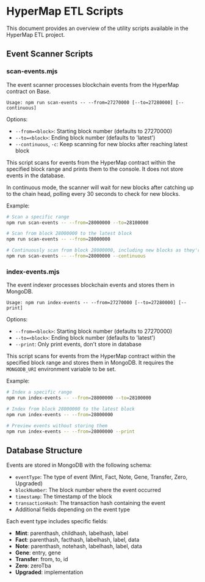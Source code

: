 # HyperMap ETL Scripts

This document provides an overview of the utility scripts available in the HyperMap ETL project.

## Event Scanner Scripts

### scan-events.mjs

The event scanner processes blockchain events from the HyperMap contract on Base.

```
Usage: npm run scan-events -- --from=27270000 [--to=27280000] [--continuous]
```

Options:
- `--from=<block>`: Starting block number (defaults to 27270000)
- `--to=<block>`: Ending block number (defaults to 'latest')
- `--continuous`, `-c`: Keep scanning for new blocks after reaching latest block

This script scans for events from the HyperMap contract within the specified block range
and prints them to the console. It does not store events in the database.

In continuous mode, the scanner will wait for new blocks after catching up to the chain head,
polling every 30 seconds to check for new blocks.

Example:
```bash
# Scan a specific range
npm run scan-events -- --from=28000000 --to=28100000

# Scan from block 28000000 to the latest block
npm run scan-events -- --from=28000000 

# Continuously scan from block 28000000, including new blocks as they're mined
npm run scan-events -- --from=28000000 --continuous
```

### index-events.mjs

The event indexer processes blockchain events and stores them in MongoDB.

```
Usage: npm run index-events -- --from=27270000 [--to=27280000] [--print]
```

Options:
- `--from=<block>`: Starting block number (defaults to 27270000)
- `--to=<block>`: Ending block number (defaults to 'latest')
- `--print`: Only print events, don't store in database

This script scans for events from the HyperMap contract within the specified block range
and stores them in MongoDB. It requires the `MONGODB_URI` environment variable to be set.

Example:
```bash
# Index a specific range
npm run index-events -- --from=28000000 --to=28100000

# Index from block 28000000 to the latest block
npm run index-events -- --from=28000000 

# Preview events without storing them
npm run index-events -- --from=28000000 --print
```

## Database Structure

Events are stored in MongoDB with the following schema:

- `eventType`: The type of event (Mint, Fact, Note, Gene, Transfer, Zero, Upgraded)
- `blockNumber`: The block number where the event occurred
- `timestamp`: The timestamp of the block
- `transactionHash`: The transaction hash containing the event
- Additional fields depending on the event type

Each event type includes specific fields:
- **Mint**: parenthash, childhash, labelhash, label
- **Fact**: parenthash, facthash, labelhash, label, data
- **Note**: parenthash, notehash, labelhash, label, data
- **Gene**: entry, gene
- **Transfer**: from, to, id
- **Zero**: zeroTba
- **Upgraded**: implementation